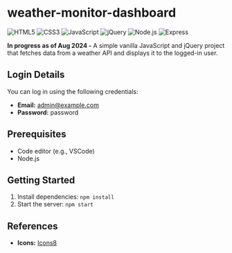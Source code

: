 # weather-monitor-dashboard

![HTML5](https://img.shields.io/badge/HTML5-E34F26?style=for-the-badge&logo=html5&logoColor=white)
![CSS3](https://img.shields.io/badge/CSS3-1572B6?style=for-the-badge&logo=css3&logoColor=white)
![JavaScript](https://img.shields.io/badge/JavaScript-F7DF1E?style=for-the-badge&logo=javascript&logoColor=black)
![jQuery](https://img.shields.io/badge/jQuery-0769AD?style=for-the-badge&logo=jquery&logoColor=white)
![Node.js](https://img.shields.io/badge/Node.js-339933?style=for-the-badge&logo=nodedotjs&logoColor=white)
![Express](https://img.shields.io/badge/Express-000000?style=for-the-badge&logo=express&logoColor=white)

**In progress as of Aug 2024 -** A simple vanilla JavaScript and jQuery project that fetches data from a weather API and displays it to the logged-in user.

## Login Details
You can log in using the following credentials:
- **Email:** admin@example.com
- **Password:** password

## Prerequisites
- Code editor (e.g., VSCode)
- Node.js

## Getting Started
1. Install dependencies: `npm install`
2. Start the server: `npm start`

## References
- **Icons:** [Icons8](https://icons8.com/icons)